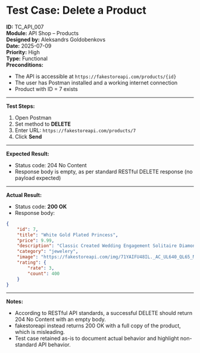 # Test Case: Delete a Product

**ID:** TC_API_007  
**Module:** API Shop – Products  
**Designed by:** Aleksandrs Goldobenkovs  
**Date:** 2025-07-09  
**Priority:** High  
**Type:** Functional  
**Preconditions:**  
- The API is accessible at `https://fakestoreapi.com/products/{id}`  
- The user has Postman installed and a working internet connection  
- Product with ID = 7 exists
  
---

**Test Steps:**

1. Open Postman  
2. Set method to **DELETE**  
3. Enter URL: `https://fakestoreapi.com/products/7`
4. Click **Send**

---

**Expected Result:**  
- Status code: 204 No Content
- Response body is empty, as per standard RESTful DELETE response (no payload expected)
---

**Actual Result:**  
- Status code: **200 OK**  
- Response body:
```json
{
    "id": 7,
    "title": "White Gold Plated Princess",
    "price": 9.99,
    "description": "Classic Created Wedding Engagement Solitaire Diamond Promise Ring for Her. Gifts to spoil your love more for Engagement, Wedding, Anniversary, Valentine's Day...",
    "category": "jewelery",
    "image": "https://fakestoreapi.com/img/71YAIFU48IL._AC_UL640_QL65_ML3_.jpg",
    "rating": {
        "rate": 3,
        "count": 400
    }
}
```
---

**Notes:**  
- According to RESTful API standards, a successful DELETE should return 204 No Content with an empty body.
- fakestoreapi instead returns 200 OK with a full copy of the product, which is misleading.
- Test case retained as-is to document actual behavior and highlight non-standard API behavior.

 

